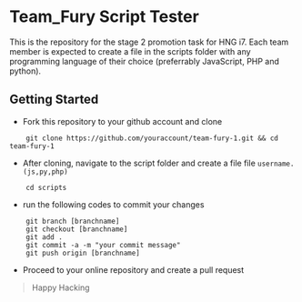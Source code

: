 # Team_Fury Script Tester
This is the repository for the stage 2 promotion task for HNG i7. Each team member is expected to create a file in the scripts folder with any programming language of their choice (preferrably JavaScript, PHP and python).

## Getting Started
- Fork this repository to your github account and clone
```git
    git clone https://github.com/youraccount/team-fury-1.git && cd team-fury-1
```
- After cloning, navigate to the script folder and create a file file `username.(js,py,php)`
```git
    cd scripts
```
- run the following codes to commit your changes
```git
    git branch [branchname]
    git checkout [branchname]
    git add .
    git commit -a -m "your commit message"
    git push origin [branchname]
```
- Proceed to your online repository and create a pull request

> Happy Hacking
    